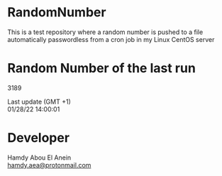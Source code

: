 # RandomNumber    
This is a test repository where a random number is pushed to a file automatically passwordless from a cron job in my Linux CentOS server    
# Random Number of the last run   
3189
      
Last update (GMT +1)    
01/28/22 14:00:01
# Developer    
Hamdy Abou El Anein   
hamdy.aea@protonmail.com
